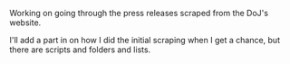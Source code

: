 Working on going through the press releases scraped from the DoJ's website. 

I'll add a part in on how I did the initial scraping when I get a chance, but there are scripts and folders and lists. 